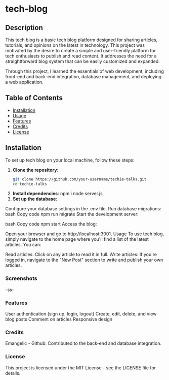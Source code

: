 # tech-blog

## Description

This tech blog is a basic tech blog platform designed for sharing articles, tutorials, and opinions on the latest in technology. This project was motivated by the desire to create a simple and user-friendly platform for tech enthusiasts to publish and read content. It addresses the need for a straightforward blog system that can be easily customized and expanded.

Through this project, I learned the essentials of web development, including front-end and back-end integration, database management, and deploying a web application.

## Table of Contents

- [Installation](#installation)
- [Usage](#usage)
- [Features](#features)
- [Credits](#credits)
- [License](#license)

## Installation

To set up tech blog on your local machine, follow these steps:

1. **Clone the repository**:
   ```bash
   git clone https://github.com/your-username/techie-talks.git
   cd techie-talks
2. **Install dependencies**:
    npm i
    node server.js
3. **Set up the database**:

Configure your database settings in the .env file.
Run database migrations:
bash
Copy code
npm run migrate
Start the development server:

bash
Copy code
npm start
Access the blog:

Open your browser and go to http://localhost:3001.
Usage
To use tech blog, simply navigate to the home page where you'll find a list of the latest articles. You can:

Read articles: Click on any article to read it in full.
Write articles: If you're logged in, navigate to the "New Post" section to write and publish your own articles.

### Screenshots

-ss-


### Features
User authentication (sign up, login, logout)
Create, edit, delete, and view blog posts
Comment on articles
Responsive design

### Credits
Emangelic - Github: Contributed to the back-end and database integration.

### License
This project is licensed under the MIT License - see the LICENSE file for details.